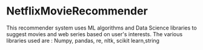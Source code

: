 # NetflixMovieRecommender
This recommender system uses ML algorithms and Data Science libraries to suggest movies and web series based on user's interests.
The various libraries used are :
Numpy, pandas, re, nltk, scikit learn,string
